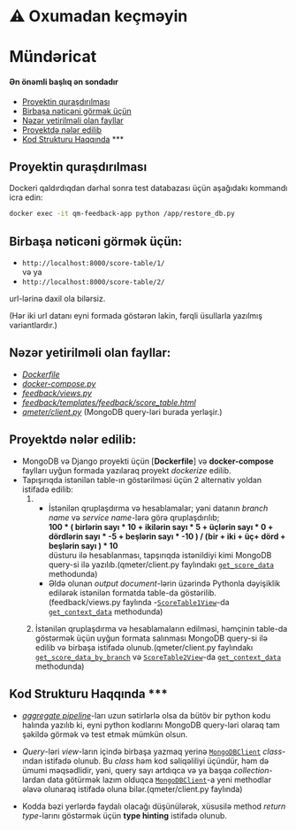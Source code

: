 # ⚠️ Oxumadan keçməyin


# Mündəricat
#### Ən önəmli başlıq ən sondadır
- [Proyektin quraşdırılması](#proyektin-quraşdırılması)
- [Birbaşa nəticəni görmək üçün](#birbaşa-nəticəni-görmək-üçün)
- [Nəzər yetirilməli olan fayllar](#nəzər-yetirilməli-olan-fayllar)
- [Proyektdə nələr edilib](#proyektdə-nələr-edilib)
- [Kod Strukturu Haqqında](#kod-strukturu-haqqında) ***


## Proyektin quraşdırılması

Dockeri qaldırdıqdan dərhal sonra test databazası üçün aşağıdakı kommandı icra edin:

```bash
docker exec -it qm-feedback-app python /app/restore_db.py
```

## Birbaşa nəticəni görmək üçün:
- `http://localhost:8000/score-table/1/`  
və ya
- `http://localhost:8000/score-table/2/` 

url-lərinə daxil ola bilərsiz. 
 
(Hər iki url datanı eyni formada göstərən lakin, fərqli üsullarla yazılmış variantlardır.)

## Nəzər yetirilməli olan fayllar:
 - [*Dockerfile*](https://github.com/konulmammadova/qmeter_task/blob/ada6f363ea41386ea387c1891625f2bd61d8fda9/Dockerfile)
 - [*docker-compose.py*](https://github.com/konulmammadova/qmeter_task/blob/ada6f363ea41386ea387c1891625f2bd61d8fda9/docker-compose.yml)
 - [*feedback/views.py*](https://github.com/konulmammadova/qmeter_task/blob/ada6f363ea41386ea387c1891625f2bd61d8fda9/feedback/views.py)
 - [*feedback/templates/feedback/score_table.html*](https://github.com/konulmammadova/qmeter_task/blob/main/feedback/templates/feedback/score_table.html)
 - [*qmeter/client.py*](https://github.com/konulmammadova/qmeter_task/blob/main/qmeter/client.py) (MongoDB query-ləri burada yerləşir.)

## Proyektdə nələr edilib:
- MongoDB və Django proyekti üçün [**Dockerfile**] və **docker-compose** faylları uyğun formada yazılaraq proyekt *dockerize* edilib.
- Tapışırıqda istənilən table-ın göstərilməsi üçün 2 alternativ yoldan istifadə edilib:
    1. - İstənilən qruplaşdırma və hesablamalar; yəni datanın *branch name* və *service name*-lərə görə qruplaşdırılıb;   
       **100 * ( birlərin sayı * 10 + ikilərin sayı * 5 + üçlərin sayı * 0 + dördlərin sayı * -5 +
beşlərin sayı * -10 ) / (bir + iki + üç+ dörd + beşlərin sayı ) * 10**  
düsturu ilə hesablanması, tapşırıqda istənildiyi kimi MongoDB query-si ilə yazılıb.(qmeter/client.py faylındakı [`get_score_data`](https://github.com/konulmammadova/qmeter_task/blob/ada6f363ea41386ea387c1891625f2bd61d8fda9/qmeter/client.py#L22) methodunda)
        - Əldə olunan *output document*-lərin üzərində Pythonla dəyişiklik edilərək istənilən formatda table-da göstərilib.(feedback/views.py faylında -[`ScoreTable1View`](https://github.com/konulmammadova/qmeter_task/blob/ada6f363ea41386ea387c1891625f2bd61d8fda9/feedback/views.py#L6)-da [`get_context_data`](https://github.com/konulmammadova/qmeter_task/blob/ada6f363ea41386ea387c1891625f2bd61d8fda9/feedback/views.py#L9) methodunda)

     2. İstənilən qruplaşdırma və hesablamaların edilməsi, həmçinin table-da göstərmək üçün uyğun formata salınması MongoDB query-si ilə edilib və birbaşa istifadə olunub.(qmeter/client.py faylındakı  [`get_score_data_by_branch`](https://github.com/konulmammadova/qmeter_task/blob/ada6f363ea41386ea387c1891625f2bd61d8fda9/qmeter/client.py#L90) və [`ScoreTable2View`](https://github.com/konulmammadova/qmeter_task/blob/ada6f363ea41386ea387c1891625f2bd61d8fda9/feedback/views.py#L74)-da [`get_context_data`](https://github.com/konulmammadova/qmeter_task/blob/ada6f363ea41386ea387c1891625f2bd61d8fda9/feedback/views.py#L117) methodunda)

## Kod Strukturu Haqqında ***

- [*aggregate pipeline*](https://github.com/konulmammadova/qmeter_task/blob/ada6f363ea41386ea387c1891625f2bd61d8fda9/qmeter/client.py#L91)-ları uzun sətirlərlə olsa da bütöv bir python kodu halında yazılıb ki, eyni python kodlarını MongoDB query-ləri olaraq tam şəkildə görmək və test etmək mümkün olsun.

- *Query*-ləri *view*-ların içində birbaşa yazmaq yerinə [`MongoDBClient`](https://github.com/konulmammadova/qmeter_task/blob/ada6f363ea41386ea387c1891625f2bd61d8fda9/qmeter/client.py#L6) *class*-ından istifadə olunub. Bu *class* həm kod səliqəliliyi üçündür, həm də ümumi məqsədlidir, yəni, query sayı artdıqca və ya başqa *collection*-lardan data götürmək lazım olduqca [`MongoDBClient`](https://github.com/konulmammadova/qmeter_task/blob/ada6f363ea41386ea387c1891625f2bd61d8fda9/qmeter/client.py#L6)-a yeni methodlar əlavə olunaraq istifadə oluna bilər.(qmeter/client.py faylında)

- Kodda bəzi yerlərdə faydalı olacağı düşünülərək, xüsusilə method *return type*-larını göstərmək üçün **type hinting** istifadə olunub. 
